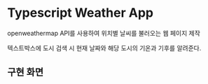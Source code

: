 # Typescript Weather App

openweathermap API를 사용하여 위치별 날씨를 불러오는 웹 페이지 제작

텍스트박스에 도시 검색 시 현재 날짜와 해당 도시의 기온과 기후를 알려준다.


## 구현 화면


